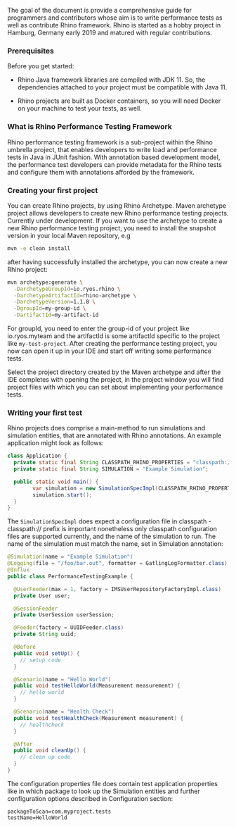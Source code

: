 The goal of the document is provide a comprehensive guide for programmers and contributors whose 
aim is to write performance tests as well as contribute Rhino framework. Rhino is 
started as a hobby project in Hamburg, Germany early 2019 and matured with regular contributions.

### Prerequisites


Before you get started:

* Rhino Java framework libraries are compiled with JDK 11. So, the dependencies attached to your project must be compatible with Java 11. 

* Rhino projects are built as Docker containers, so you will need Docker on your machine to test your tests, as well.

### What is Rhino Performance Testing Framework

Rhino performance testing framework is a sub-project within the Rhino umbrella project, that 
enables developers to write load and performance tests in Java in JUnit fashion. With annotation 
based development model, the performance test developers can provide metadata for the Rhino tests 
and configure them with annotations afforded by the framework. 


### Creating your first project

You can create Rhino projects, by using Rhino Archetype. Maven archetype project allows 
developers to create new Rhino performance testing projects. Currently under development. 
If you want to use the archetype to create a new Rhino performance testing project, you need to install the snapshot version in your local Maven repository, e.g 

```bash
mvn -e clean install
```

after having successfully installed the archetype, you can now create a new Rhino project:

```bash
mvn archetype:generate \
  -DarchetypeGroupId=io.ryos.rhino \
  -DarchetypeArtifactId=rhino-archetype \
  -DarchetypeVersion=1.1.8 \
  -DgroupId=my-group-id \
  -DartifactId=my-artifact-id
```
For groupId, you need to enter the group-id of your project like io.ryos.myteam and the 
artifactId is some artifactId specific to the project like `my-test-project`. 
After creating the performance testing project, you now can open it up in your IDE and start off 
writing some performance tests.

Select the project directory created by the Maven archetype and after the IDE completes with 
opening the project, in the project window you will find project files with which you can set about 
implementing your performance tests.

### Writing your first test

Rhino projects does comprise a main-method to run simulations and simulation 
entities, that are annotated with Rhino annotations. An example application might look as follows: 

```java
class Application {
  private static final String CLASSPATH_RHINO_PROPERTIES = "classpath:///rhino.properties";
  private static final String SIMULATION = "Example Simulation";

  public static void main() {
        var simulation = new SimulationSpecImpl(CLASSPATH_RHINO_PROPERTIES, SIMULATION);
        simulation.start();
  }
}
```
The `SimulationSpecImpl` does expect a configuration file in classpath - classpath:// prefix is important nonetheless only classpath configuration files are supported currently, and the name of the simulation to run. The name of the simulation 
must match the name, set in Simulation annotation:

```java
@Simulation(name = "Example Simulation")
@Logging(file = "/foo/bar.out", formatter = GatlingLogFormatter.class)
@Influx
public class PerformanceTestingExample {

  @UserFeeder(max = 1, factory = IMSUserRepositoryFactoryImpl.class)
  private User user;

  @SessionFeeder
  private UserSession userSession;

  @Feeder(factory = UUIDFeeder.class)
  private String uuid;

  @Before
  public void setUp() {
    // setup code
  }

  @Scenario(name = "Hello World")
  public void testHelloWorld(Measurement measurement) {
    // hello world
  }

  @Scenario(name = "Health Check")
  public void testHealthCheck(Measurement measurement) {
    // healthcheck 
  }

  @After
  public void cleanUp() {
    // clean up code
  }
}

```

The configuration properties file does contain test application properties like in which package 
to look up the Simulation entities and further configuration options described in Configuration 
section: 

```properties
packageToScan=com.myproject.tests
testName=HelloWorld

```